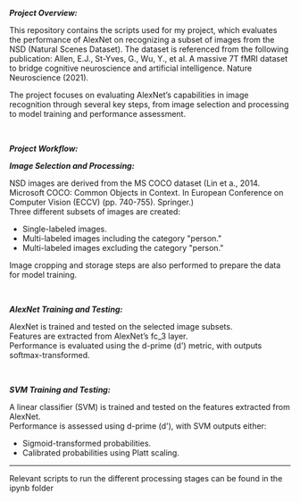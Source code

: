 ***Project Overview:***

This repository contains the scripts used for my project, which evaluates the performance of AlexNet on recognizing a subset of images from the NSD (Natural Scenes Dataset). The dataset is referenced from the following publication:
Allen, E.J., St-Yves, G., Wu, Y., et al. A massive 7T fMRI dataset to bridge cognitive neuroscience and artificial intelligence. Nature Neuroscience (2021).

The project focuses on evaluating AlexNet’s capabilities in image recognition through several key steps, from image selection and processing to model training and performance assessment.

<br>

***Project Workflow:***


***Image Selection and Processing:***

NSD images are derived from the MS COCO dataset (Lin et a., 2014. Microsoft COCO: Common Objects in Context. In European Conference on Computer Vision (ECCV) (pp. 740-755). Springer.)  
Three different subsets of images are created:

- Single-labeled images.
- Multi-labeled images including the category "person."
- Multi-labeled images excluding the category "person."
  
Image cropping and storage steps are also performed to prepare the data for model training.

<br>

***AlexNet Training and Testing:***

AlexNet is trained and tested on the selected image subsets.  
Features are extracted from AlexNet’s fc_3 layer.  
Performance is evaluated using the d-prime (d') metric, with outputs softmax-transformed.

<br>

***SVM Training and Testing:***

A linear classifier (SVM) is trained and tested on the features extracted from AlexNet.  
Performance is assessed using d-prime (d'), with SVM outputs either:

- Sigmoid-transformed probabilities.
- Calibrated probabilities using Platt scaling.

----------
Relevant scripts to run the different processing stages can be found in the ipynb folder
